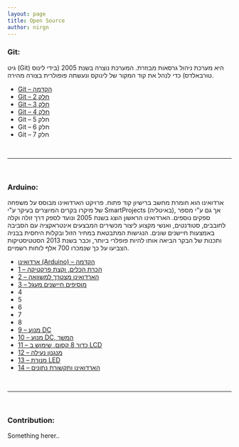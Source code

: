 ```yaml
---
layout: page
title: Open Source
author: nirgn
---
```


### Git:
גיט (Git) היא מערכת ניהול גרסאות מבוזרת. המערכת נוצרה בשנת 2005 (בידי לינוס טורבאלדס) כדי לנהל את קוד המקור של לינוקס ונעשתה פופולרית בצורה מהירה.

  * [Git &#8211; הקדמה](http://www.lifelongstudent.net/2014/06/git-%d7%94%d7%a7%d7%93%d7%9e%d7%94/ "Git – הקדמה")
  * [Git &#8211; חלק 2](http://www.lifelongstudent.net/2014/07/git-%d7%97%d7%9c%d7%a7-2/ "Git – חלק 2")
  * [Git &#8211; חלק 3](http://www.lifelongstudent.net/2014/08/git-%d7%97%d7%9c%d7%a7-3/ "Git – חלק 3")
  * [Git &#8211; חלק 4](http://www.lifelongstudent.net/2014/08/git-%D7%97%D7%9C%D7%A7-4/)
  * Git &#8211; חלק 5
  * Git &#8211; חלק 6
  * Git &#8211; חלק 7

<br>

---

<br>

### Arduino:
ארדואינו הוא חומרת מחשב ברישיון קוד פתוח. פרויקט הארדואינו מבוסס על משפחה של מיקרו בקרים המיוצרים בעיקר ע"י SmartProjects (באיטליה), אך גם ע"י מספר ספקים נוספים. הארדואינו הראשון הוצג בשנת 2005 ונועד לספק דרך זולה וקלה לחובבים, סטודנטים, ואנשי מקצוע ליצור מכשירים המבצעים אינטראקציה עם הסביבה באמצעות חיישנים שונים. הנגישות המתבטאת במחיר הזול ובקלות היחסית בבניה ותכנות של הבקר הביאה אותו להיות פופלרי ביותר, וכבר בשנת 2013 הסטטיסטיקות הצביעו על כך שנמכרו 700 אלף לוחות רשמיים.

  * [ארדואינו (Arduino) &#8211; הקדמה](http://www.lifelongstudent.net/2014/03/arduino-%d7%94%d7%a7%d7%93%d7%9e%d7%94/ "Arduino – הקדמה")
  * [1 &#8211; הכרת הכלים, וקצת פרקטיקה](http://www.lifelongstudent.net/2014/03/1-%d7%94%d7%9b%d7%a8%d7%aa-%d7%94%d7%9b%d7%9c%d7%99%d7%9d-%d7%95%d7%a7%d7%a6%d7%aa-%d7%a4%d7%a8%d7%a7%d7%98%d7%99%d7%a7%d7%94/ "1 – הכרת הכלים, וקצת פרקטיקה")
  * [2 &#8211; הארדואינו מצטרך למשוואה](http://www.lifelongstudent.net/2014/04/2-%d7%94%d7%90%d7%a8%d7%93%d7%95%d7%90%d7%99%d7%a0%d7%95-%d7%9e%d7%a6%d7%98%d7%a8%d7%a3-%d7%9c%d7%9e%d7%a9%d7%95%d7%95%d7%90%d7%94/ "2 – הארדואינו מצטרף למשוואה")
  * [3 &#8211; מוסיפים חיישנים מעגל](http://www.lifelongstudent.net/2014/06/3-%d7%9e%d7%95%d7%a1%d7%99%d7%a4%d7%99%d7%9d-%d7%97%d7%99%d7%99%d7%a9%d7%a0%d7%99%d7%9d-%d7%9c%d7%9e%d7%a2%d7%92%d7%9c/ "3 – מוסיפים חיישנים למעגל")
  * 4
  * 5
  * 6
  * 7
  * 8
  * [9 &#8211; מנוע DC](http://www.lifelongstudent.net/2015/02/9-%d7%9e%d7%a0%d7%95%d7%a2/ "9 – מנוע DC")
  * [10 &#8211; מנוע DC, המשך](http://www.lifelongstudent.net/2015/02/10-%d7%9e%d7%a0%d7%95%d7%a2-dc-%d7%94%d7%9e%d7%a9%d7%9a/ "10 – מנוע DC, המשך")
  * [11 &#8211; כדור 8 קסום, שימוש ב LCD](http://www.lifelongstudent.net/2015/03/11-%d7%9b%d7%93%d7%95%d7%a8-8-%d7%a7%d7%a1%d7%95%d7%9d-%d7%a9%d7%99%d7%9e%d7%95%d7%a9-%d7%91-lcd/ "11 – כדור 8 קסום, שימוש ב LCD")
  * [12 – מנגנון נעילה](http://www.lifelongstudent.net/2015/04/12-%d7%9e%d7%a0%d7%92%d7%a0%d7%95%d7%9f-%d7%a0%d7%a2%d7%99%d7%9c%d7%94/ "12 – מנגנון נעילה")
  * [13 – מנורת LED](http://www.lifelongstudent.net/2015/05/13-%d7%9e%d7%a0%d7%95%d7%a8%d7%aa-led/)
  * [14 – הארדואינו ותקשורת נתונים](http://www.lifelongstudent.net/2015/05/14-%d7%94%d7%90%d7%a8%d7%93%d7%95%d7%90%d7%99%d7%a0%d7%95-%d7%95%d7%aa%d7%a7%d7%a9%d7%95%d7%a8%d7%aa-%d7%a0%d7%aa%d7%95%d7%a0%d7%99%d7%9d/)

<br>

---

<br>

### Contribution:
Something herer..
